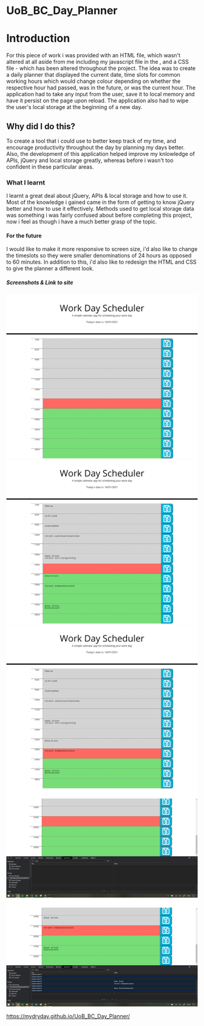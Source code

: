 # UoB_BC_Day_Planner

# Introduction
For this piece of work i was provided with an HTML file, which wasn't altered at all aside from me including my javascript file in the <body>, and a CSS file - which has been altered throughout the project. The idea was to create a daily planner that displayed the current date, time slots for common working hours which would change colour depending on whether the respective hour had passed, was in the future, or was the current hour. The application had to take any input from the user, save it to local memory and have it persist on the page upon reload. The application also had to wipe the user's local storage at the beginning of a new day.

## Why did I do this?
To create a tool that i could use to better keep track of my time, and encourage productivity throughout the day by planning my days better.
Also, the development of this application helped improve my knlowledge of APIs, jQuery and local storage greatly, whereas before i wasn't too confident in these particular areas.

### What I learnt
I learnt a great deal about jQuery, APIs & local storage and how to use it. Most of the knowledge i gained came in the form of getting to know jQuery better and how to use it effectively.
Methods used to get local storage data was something i was fairly confused about before completing this project, now i feel as though i have a much better grasp of the topic.

#### For the future
I would like to make it more responsive to screen size, i'd also like to change the timeslots so they were smaller denominations of 24 hours as opposed to 60 minutes.
In addition to this, i'd also like to redesign the HTML and CSS to give the planner a different look.

##### Screenshots & Link to site
![Screenshot #1](/images/1.png)
![Screenshot #2](/images/2.png)
![Screenshot #3](/images/3.png)
![Screenshot #4](/images/4.png)
![Screenshot #5](/images/5.png)

https://mydryday.github.io/UoB_BC_Day_Planner/
